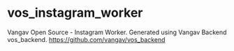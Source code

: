 # vos_instagram_worker
Vangav Open Source - Instagram Worker. Generated using Vangav Backend vos_backend. https://github.com/vangav/vos_backend

